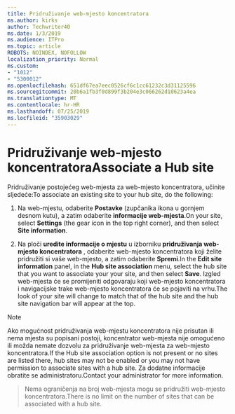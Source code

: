 ```yaml
---
title: Pridruživanje web-mjesto koncentratora
ms.author: kirks
author: Techwriter40
ms.date: 1/3/2019
ms.audience: ITPro
ms.topic: article
ROBOTS: NOINDEX, NOFOLLOW
localization_priority: Normal
ms.custom:
- "1012"
- "5300012"
ms.openlocfilehash: 651df67ea7eec0526cf6c1cc61232c3d31125596
ms.sourcegitcommit: 20b6a1fb3f0d899f3b204e3c066262d10623a4ea
ms.translationtype: MT
ms.contentlocale: hr-HR
ms.lasthandoff: 07/25/2019
ms.locfileid: "35903029"
---
```

# <a name="associate-a-hub-site"></a><span data-ttu-id="42512-102">Pridruživanje web-mjesto koncentratora</span><span class="sxs-lookup"><span data-stu-id="42512-102">Associate a Hub site</span></span>

<span data-ttu-id="42512-103">Pridruživanje postojećeg web-mjesta za web-mjesto koncentratora, učinite sljedeće:</span><span class="sxs-lookup"><span data-stu-id="42512-103">To associate an existing site to your hub site, do the following:</span></span>
  
1. <span data-ttu-id="42512-104">Na web-mjestu, odaberite **Postavke** (zupčanika ikona u gornjem desnom kutu), a zatim odaberite **informacije web-mjesta**.</span><span class="sxs-lookup"><span data-stu-id="42512-104">On your site, select **Settings** (the gear icon in the top right corner), and then select **Site information**.</span></span>

2. <span data-ttu-id="42512-105">Na ploči **uredite informacije o mjestu** u izborniku **pridruživanja web-mjesto koncentratora** , odaberite web-mjesto koncentratora koji želite pridružiti si vaše web-mjesto, a zatim odaberite **Spremi**.</span><span class="sxs-lookup"><span data-stu-id="42512-105">In the **Edit site information** panel, in the **Hub site association** menu, select the hub site that you want to associate your your site, and then select **Save**.</span></span> <span data-ttu-id="42512-106">Izgled web-mjesta će se promijeniti odgovaraju koji web-mjesto koncentratora i navigacijske trake web-mjesto koncentratora će se pojaviti na vrhu.</span><span class="sxs-lookup"><span data-stu-id="42512-106">The look of your site will change to match that of the hub site and the hub site navigation bar will appear at the top.</span></span>

 > [!Note]
><span data-ttu-id="42512-107">Ako mogućnost pridruživanja web-mjestu koncentratora nije prisutan ili nema mjesta su popisani postoji, koncentrator web-mjesta nije omogućeno ili možda nemate dozvolu za pridruživanje web-mjesta za web-mjesto koncentratora.</span><span class="sxs-lookup"><span data-stu-id="42512-107">If the Hub site association option is not present or no sites are listed there, hub sites may not be enabled or you may not have permission to associate sites with a hub site.</span></span> <span data-ttu-id="42512-108">Za dodatne informacije obratite se administratoru.</span><span class="sxs-lookup"><span data-stu-id="42512-108">Contact your administrator for more information.</span></span>

><span data-ttu-id="42512-109">Nema ograničenja na broj web-mjesta mogu se pridružiti web-mjesto koncentratora.</span><span class="sxs-lookup"><span data-stu-id="42512-109">There is no limit on the number of sites that can be associated with a hub site.</span></span>
  